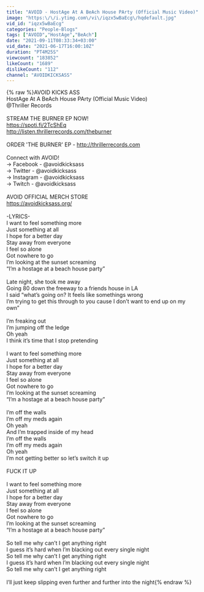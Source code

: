 ```yaml
---
title: "AVOID - HostAge At A BeAch House PArty (Official Music Video)"
image: "https:\/\/i.ytimg.com\/vi\/iqzx5wBaEcg\/hqdefault.jpg"
vid_id: "iqzx5wBaEcg"
categories: "People-Blogs"
tags: ["AVOID","HostAge","BeAch"]
date: "2021-09-11T08:33:34+03:00"
vid_date: "2021-06-17T16:00:10Z"
duration: "PT4M25S"
viewcount: "183852"
likeCount: "1689"
dislikeCount: "112"
channel: "AVOIDKICKSASS"
---
```

{% raw %}AVOID KICKS ASS<br />HostAge At A BeAch House PArty (Official Music Video)<br />@Thriller Records <br /><br />STREAM THE BURNER EP NOW!<br /><a rel="nofollow" target="blank" href="https://spoti.fi/2TcShEq">https://spoti.fi/2TcShEq</a><br /><a rel="nofollow" target="blank" href="http://listen.thrillerrecords.com/theburner">http://listen.thrillerrecords.com/theburner</a><br /><br />ORDER 'THE BURNER' EP - <a rel="nofollow" target="blank" href="http://thrillerrecords.com">http://thrillerrecords.com</a><br /><br />Connect with AVOID!<br />→ Facebook - @avoidkicksass <br />→ Twitter - @avoidkicksass<br />→ Instagram - @avoidkicksass<br />→ Twitch - @avoidkicksass<br /><br />AVOID OFFICIAL MERCH STORE<br /><a rel="nofollow" target="blank" href="https://avoidkicksass.org/">https://avoidkicksass.org/</a><br /><br />-LYRICS-<br />I want to feel something more<br />Just something at all<br />I hope for a better day<br />Stay away from everyone<br />I feel so alone<br />Got nowhere to go<br />I’m looking at the sunset screaming<br />“I’m a hostage at a beach house party”<br /><br />Late night, she took me away<br />Going 80 down the freeway to a friends house in LA<br />I said “what’s going on? It feels like somethings wrong<br />I’m trying to get this through to you cause I don’t want to end up on my<br />own”<br /><br />I’m freaking out<br />I’m jumping off the ledge<br />Oh yeah<br />I think it’s time that I stop pretending<br /><br />I want to feel something more<br />Just something at all<br />I hope for a better day<br />Stay away from everyone<br />I feel so alone<br />Got nowhere to go<br />I’m looking at the sunset screaming<br />“I’m a hostage at a beach house party”<br /><br />I’m off the walls<br />I’m off my meds again<br />Oh yeah<br />And I’m trapped inside of my head<br />I’m off the walls<br />I’m off my meds again<br />Oh yeah<br />I’m not getting better so let’s switch it up<br /><br />FUCK IT UP<br /><br />I want to feel something more<br />Just something at all<br />I hope for a better day<br />Stay away from everyone<br />I feel so alone<br />Got nowhere to go<br />I’m looking at the sunset screaming<br />“I’m a hostage at a beach house party”<br /><br />So tell me why can’t I get anything right<br />I guess it’s hard when I’m blacking out every single night<br />So tell me why can’t I get anything right<br />I guess it’s hard when I’m blacking out every single night<br />So tell me why can’t I get anything right<br /><br />I’ll just keep slipping even further and further into the night{% endraw %}
